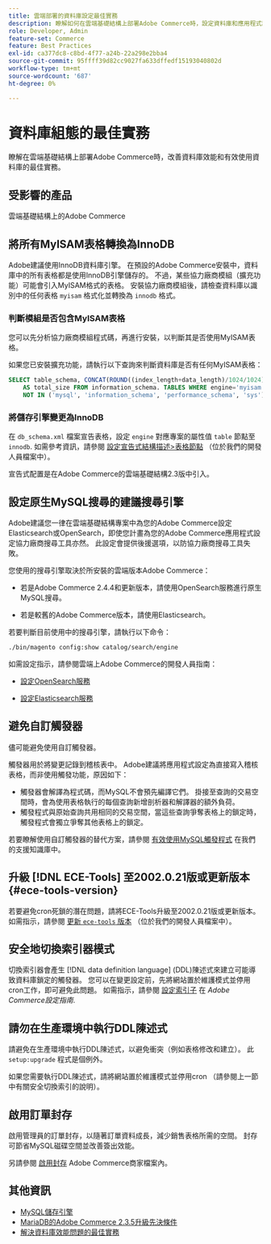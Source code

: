 ```yaml
---
title: 雲端部署的資料庫設定最佳實務
description: 瞭解如何在雲端基礎結構上部署Adobe Commerce時，設定資料庫和應用程式設定以改善效能。
role: Developer, Admin
feature-set: Commerce
feature: Best Practices
exl-id: ca377dc8-c8bd-4f77-a24b-22a298e2bba4
source-git-commit: 95ffff39d82cc9027fa633dffedf15193040802d
workflow-type: tm+mt
source-wordcount: '687'
ht-degree: 0%

---
```


# 資料庫組態的最佳實務

瞭解在雲端基礎結構上部署Adobe Commerce時，改善資料庫效能和有效使用資料庫的最佳實務。

## 受影響的產品

雲端基礎結構上的Adobe Commerce

## 將所有MyISAM表格轉換為InnoDB

Adobe建議使用InnoDB資料庫引擎。 在預設的Adobe Commerce安裝中，資料庫中的所有表格都是使用InnoDB引擎儲存的。 不過，某些協力廠商模組（擴充功能）可能會引入MyISAM格式的表格。 安裝協力廠商模組後，請檢查資料庫以識別中的任何表格 `myisam` 格式化並轉換為 `innodb` 格式。

### 判斷模組是否包含MyISAM表格

您可以先分析協力廠商模組程式碼，再進行安裝，以判斷其是否使用MyISAM表格。

如果您已安裝擴充功能，請執行以下查詢來判斷資料庫是否有任何MyISAM表格：

```sql
SELECT table_schema, CONCAT(ROUND((index_length+data_length)/1024/1024),'MB')
    AS total_size FROM information_schema. TABLES WHERE engine='myisam' AND table_schema
    NOT IN ('mysql', 'information_schema', 'performance_schema', 'sys');
```

### 將儲存引擎變更為InnoDB

在 `db_schema.xml` 檔案宣告表格，設定 `engine` 對應專案的屬性值 `table` 節點至 `innodb`. 如需參考資訊，請參閱 [設定宣告式結構描述>表格節點](https://developer.adobe.com/commerce/php/development/components/declarative-schema/configuration/) （位於我們的開發人員檔案中）。

宣告式配置是在Adobe Commerce的雲端基礎結構2.3版中引入。

## 設定原生MySQL搜尋的建議搜尋引擎

Adobe建議您一律在雲端基礎結構專案中為您的Adobe Commerce設定Elasticsearch或OpenSearch，即使您計畫為您的Adobe Commerce應用程式設定協力廠商搜尋工具亦然。 此設定會提供後援選項，以防協力廠商搜尋工具失敗。

您使用的搜尋引擎取決於所安裝的雲端版本Adobe Commerce：

- 若是Adobe Commerce 2.4.4和更新版本，請使用OpenSearch服務進行原生MySQL搜尋。

- 若是較舊的Adobe Commerce版本，請使用Elasticsearch。

若要判斷目前使用中的搜尋引擎，請執行以下命令：

```bash
./bin/magento config:show catalog/search/engine
```

如需設定指示，請參閱雲端上Adobe Commerce的開發人員指南：

- [設定OpenSearch服務](https://devdocs.magento.com/cloud/project/services-opensearch.html)

- [設定Elasticsearch服務](https://devdocs.magento.com/cloud/project/services-elastic.html)

## 避免自訂觸發器

儘可能避免使用自訂觸發器。

觸發器用於將變更記錄到稽核表中。 Adobe建議將應用程式設定為直接寫入稽核表格，而非使用觸發功能，原因如下：

- 觸發器會解譯為程式碼，而MySQL不會預先編譯它們。 掛接至查詢的交易空間時，會為使用表格執行的每個查詢新增剖析器和解譯器的額外負荷。
- 觸發程式與原始查詢共用相同的交易空間，當這些查詢爭奪表格上的鎖定時，觸發程式會獨立爭奪其他表格上的鎖定。

若要瞭解使用自訂觸發器的替代方案，請參閱 [有效使用MySQL觸發程式](mysql-triggers-usage.md) 在我們的支援知識庫中。

## 升級 [!DNL ECE-Tools] 至2002.0.21版或更新版本 {#ece-tools-version}

若要避免cron死鎖的潛在問題，請將ECE-Tools升級至2002.0.21版或更新版本。 如需指示，請參閱 [更新 `ece-tools` 版本](https://devdocs.magento.com/cloud/project/ece-tools-update.html) （位於我們的開發人員檔案中）。

## 安全地切換索引器模式

<!--This best practice might belong in the Maintenance phase. Database lock prevention might be consolidated under a single heading-->

切換索引器會產生 [!DNL data definition language] (DDL)陳述式來建立可能導致資料庫鎖定的觸發器。 您可以在變更設定前，先將網站置於維護模式並停用cron工作，即可避免此問題。
如需指示，請參閱 [設定索引子](https://experienceleague.adobe.com/docs/commerce-operations/configuration-guide/cli/manage-indexers.html#configure-indexers-1) 在 *Adobe Commerce設定指南*.

## 請勿在生產環境中執行DDL陳述式

請避免在生產環境中執行DDL陳述式，以避免衝突（例如表格修改和建立）。 此 `setup:upgrade` 程式是個例外。

如果您需要執行DDL陳述式，請將網站置於維護模式並停用cron （請參閱上一節中有關安全切換索引的說明）。

## 啟用訂單封存

啟用管理員的訂單封存，以隨著訂單資料成長，減少銷售表格所需的空間。 封存可節省MySQL磁碟空間並改善簽出效能。

另請參閱 [啟用封存](https://experienceleague.adobe.com/docs/commerce-admin/stores-sales/order-management/orders/order-archive.html) Adobe Commerce商家檔案內。

## 其他資訊

- [MySQL儲存引擎](https://dev.mysql.com/doc/refman/8.0/en/storage-engines.html)
- [MariaDB的Adobe Commerce 2.3.5升級先決條件](../maintenance/commerce-235-upgrade-prerequisites-mariadb.md)
- [解決資料庫效能問題的最佳實務](../maintenance/resolve-database-performance-issues.md)
